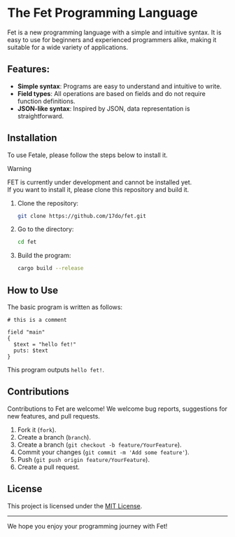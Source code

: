 # The Fet Programming Language

Fet is a new programming language with a simple and intuitive syntax. It is easy to use for beginners and experienced programmers alike, making it suitable for a wide variety of applications.

## Features:

- **Simple syntax**: Programs are easy to understand and intuitive to write.
- **Field types**: All operations are based on fields and do not require function definitions.
- **JSON-like syntax**: Inspired by JSON, data representation is straightforward.

## Installation

To use Fetale, please follow the steps below to install it.

> [!WARNING]
> FET is currently under development and cannot be installed yet.<br>
> If you want to install it, please clone this repository and build it.

1. Clone the repository:
   ```bash
   git clone https://github.com/17do/fet.git
   ```
2. Go to the directory:
   ```bash
   cd fet
   ```
3. Build the program:
   ```bash
   cargo build --release
   ```

## How to Use

The basic program is written as follows:

```fet
# this is a comment

field "main"
{
  $text = "hello fet!"
  puts: $text
}
```

This program outputs `hello fet!`.

## Contributions

Contributions to Fet are welcome! We welcome bug reports, suggestions for new features, and pull requests.

1. Fork it (`fork`).
2. Create a branch (`branch`).
3. Create a branch (`git checkout -b feature/YourFeature`).
4. Commit your changes (`git commit -m 'Add some feature'`).
5. Push (`git push origin feature/YourFeature`).
6. Create a pull request.

## License

This project is licensed under the [MIT License](LICENSE).

---

We hope you enjoy your programming journey with Fet!

